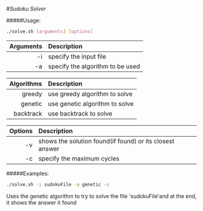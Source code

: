 #_Sudoku Solver_

#####Usage: 
```sh
./solve.sh [arguments] [options]
```
|Arguments|Description|
|--------:|:------------|
|-i|specify the input file|
|-a|specify the algorithm to be used|

|Algorithms|Description|
|---------:|:----------|
|greedy|use greedy algorithm to solve| 
|genetic|use genetic algorithm to solve|
|backtrack|use backtrack to solve|

|Options|Description|
|------:|:----------|
|-v|shows the solution found(if found) or its closest answer|
|-c|specify the maximum cycles|

#####Examples: 
```sh
./solve.sh -i sudokuFile -a genetic -v 
```
Uses the genetic algorithm to try to solve the file 'sudokuFile'and at the end, it shows the answer it found
